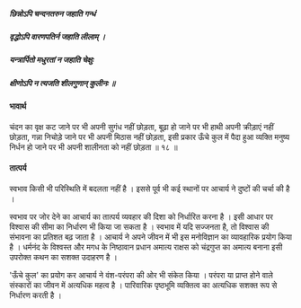 ##### छिन्नोऽपि चन्दनतरुन जहाति गन्धं
##### वृद्धोऽपि वारणपतिर्न जहाति लीलाम् ।
##### यन्त्रार्पितो मधुरतां न जहाति चेक्षुः
##### क्षीणोऽपि न त्यजति शीलगुणान् कुलीनः ॥

#### भावार्थ

चंदन का वृक्ष कट जाने पर भी अपनी सुगंध नहीं छोड़ता, बूढ़ा हो जाने पर भी हाथी अपनी क्रीड़ाएं नहीं छोड़ता, गन्ना निचोड़े जाने पर भी अपनी मिठास नहीं छोड़ता, इसी प्रकार ऊँचे कुल में पैदा हुआ व्यक्ति मनुष्य निर्धन हो जाने पर भी अपनी शालीनता को नहीं छोड़ता ॥ १८ ॥

#### तात्पर्य

स्वभाव किसी भी परिस्थिति में बदलता नहीं है । इससे पूर्व भी कई स्थानों पर आचार्य ने दुष्टों की चर्चा की है ।

स्वभाव पर जोर देने का आचार्य का तात्पर्य व्यवहार की दिशा को निर्धारित करना है । इसी आधार पर विश्वास की सीमा का निर्धारण भी किया जा सकता है । स्वभाव में यदि सज्जनता है, तो विश्वास की संभावना का प्रतिशत बढ़ जाता है । आचार्य ने अपने जीवन में भी इस मनोविज्ञान का व्यावहारिक प्रयोग किया है । धर्मनंद के विश्वस्त और मगध के निष्ठावान प्रधान अमात्य राक्षस को चंद्रगुप्त का अमात्य बनाना इसी उपरोक्त कथन का सशक्त उदाहरण है ।

'ऊँचे कुल' का प्रयोग कर आचार्य ने वंश-परंपरा की ओर भी संकेत किया । परंपरा या प्राप्त होने वाले संस्कारों का जीवन में अत्यधिक महत्व है । पारिवारिक पृष्ठभूमि व्यक्तित्व का अत्यधिक सशक्त रूप से निर्धारण करती है ।